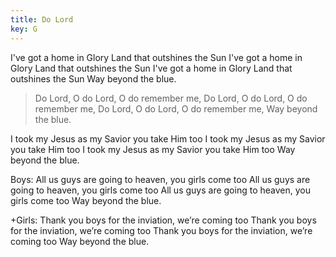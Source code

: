 ```yaml
---
title: Do Lord
key: G
---
```


I've got a home in Glory Land that outshines the Sun
I've got a home in Glory Land that outshines the Sun
I've got a home in Glory Land that outshines the Sun
Way beyond the blue.

>Do Lord, O do Lord, O do remember me, 
Do Lord, O do Lord, O do remember me, 
Do Lord, O do Lord, O do remember me, 
Way beyond the blue.

I took my Jesus as my Savior you take Him too
I took my Jesus as my Savior you take Him too
I took my Jesus as my Savior you take Him too
Way beyond the blue.

Boys:
All us guys are going to heaven, you girls come too
All us guys are going to heaven, you girls come too
All us guys are going to heaven, you girls come too
Way beyond the blue.

+Girls:
Thank you boys for the inviation, we’re coming too
Thank you boys for the inviation, we’re coming too
Thank you boys for the inviation, we’re coming too
Way beyond the blue.
